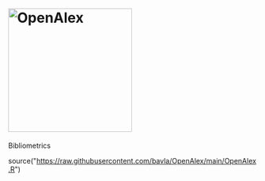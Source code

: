 # <img src="https://github.com/bavla/OpenAlex/assets/20244435/6a3c39cf-9fef-43f4-a821-9c028963a851" width=250 alt="OpenAlex"/>

Bibliometrics

source("https://raw.githubusercontent.com/bavla/OpenAlex/main/OpenAlex.R")
